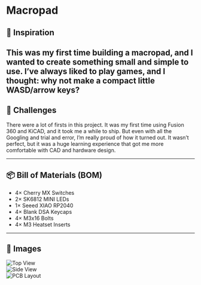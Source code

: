# Macropad

## 🧠 Inspiration

This was my first time building a macropad, and I wanted to create something small and simple to use. I’ve always liked to play games, and I thought: why not make a compact little WASD/arrow keys? 
---

## 🚧 Challenges

There were a lot of firsts in this project. It was my first time using Fusion 360 and KiCAD, and it took me a while to ship. But even with all the Googling and trial and error, I’m really proud of how it turned out. It wasn’t perfect, but it was a huge learning experience that got me more comfortable with CAD and hardware design.

---

## 📦 Bill of Materials (BOM)

- 4× Cherry MX Switches  
- 2× SK6812 MINI LEDs  
- 1× Seeed XIAO RP2040  
- 4× Blank DSA Keycaps  
- 4× M3x16 Bolts  
- 4× M3 Heatset Inserts

---

## 📸 Images

![Top View](images/top-view.jpg)  
![Side View](images/side-view.jpg)  
![PCB Layout](images/pcb-layout.jpg)
